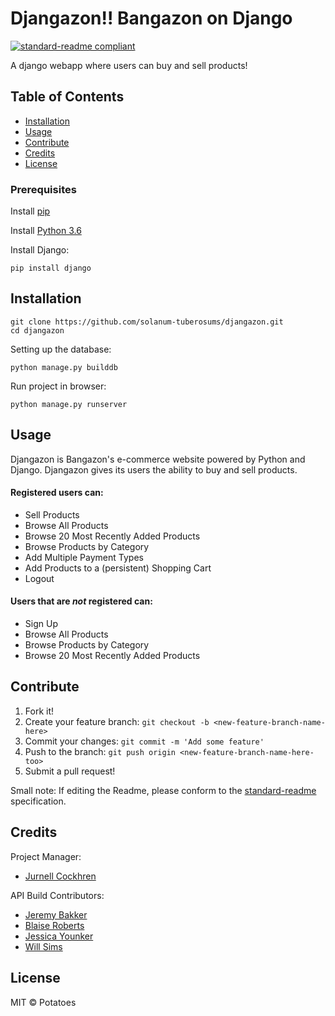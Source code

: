 # Djangazon!! Bangazon on Django
[![standard-readme compliant](https://img.shields.io/badge/readme%20style-standard-brightgreen.svg?style=flat-square)](https://github.com/RichardLitt/standard-readme)

A django webapp where users can buy and sell products!

## Table of Contents

- [Installation](#installation)
- [Usage](#usage)   
- [Contribute](#contribute)
- [Credits](#credits)
- [License](#license)


### Prerequisites
Install [pip](https://packaging.python.org/installing/)

Install [Python 3.6](https://www.python.org/downloads/)

Install Django:
```
pip install django
```

## Installation
```
git clone https://github.com/solanum-tuberosums/djangazon.git
cd djangazon
```
Setting up the database:

```
python manage.py builddb
```
Run project in browser:

```
python manage.py runserver
```



## Usage
Djangazon is Bangazon's e-commerce website powered by Python and Django. Djangazon gives its users the ability to buy and sell products.

#### Registered users can:
* Sell Products
* Browse All Products
* Browse 20 Most Recently Added Products
* Browse Products by Category
* Add Multiple Payment Types
* Add Products to a (persistent) Shopping Cart
* Logout

#### Users that are _not_ registered can:
* Sign Up
* Browse All Products
* Browse Products by Category
* Browse 20 Most Recently Added Products


## Contribute
1. Fork it!
2. Create your feature branch:
```git checkout -b <new-feature-branch-name-here>```
3. Commit your changes:
```git commit -m 'Add some feature'```
4. Push to the branch:
```git push origin <new-feature-branch-name-here-too>```
5. Submit a pull request!

Small note: If editing the Readme, please conform to the [standard-readme](https://github.com/RichardLitt/standard-readme) specification.

## Credits
Project Manager:
  - [Jurnell Cockhren](https://github.com/jcockhren)

API Build Contributors:
  * [Jeremy Bakker](https://github.com/JeremyBakker)
  * [Blaise Roberts](https://github.com/BlaiseRoberts)
  * [Jessica Younker](https://github.com/jessica-younker)
  * [Will Sims](https://github.com/willsims14)

## License
MIT © Potatoes
